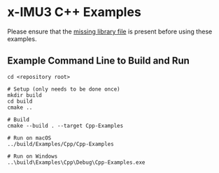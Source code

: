 # x-IMU3 C++ Examples

Please ensure that the [missing library file](https://github.com/xioTechnologies/x-IMU3-Software/blob/main/x-IMU3-API/Rust/target/release/README.md) is present before using these examples.

## Example Command Line to Build and Run

```
cd <repository root>

# Setup (only needs to be done once)
mkdir build
cd build
cmake ..

# Build
cmake --build . --target Cpp-Examples

# Run on macOS
../build/Examples/Cpp/Cpp-Examples

# Run on Windows
..\build\Examples\Cpp\Debug\Cpp-Examples.exe
```
